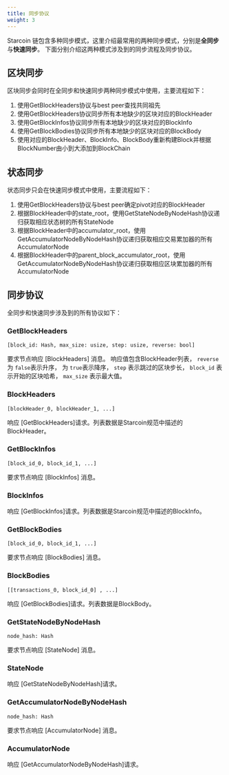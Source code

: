 ```yaml
---
title: 同步协议
weight: 3
---
```


Starcoin 链包含多种同步模式，这里介绍最常用的两种同步模式，分别是**全同步**与**快速同步**。 下面分别介绍这两种模式涉及到的同步流程及同步协议。



## 区块同步

区块同步会同时在全同步和快速同步两种同步模式中使用，主要流程如下：

1. 使用GetBlockHeaders协议与best peer查找共同祖先
2. 使用GetBlockHeaders协议同步所有本地缺少的区块对应的BlockHeader
3. 使用GetBlockInfos协议同步所有本地缺少的区块对应的BlockInfo
4. 使用GetBlockBodies协议同步所有本地缺少的区块对应的BlockBody
5. 使用对应的BlockHeader、BlockInfo、BlockBody重新构建Block并根据BlockNumber由小到大添加到BlockChain



## 状态同步

状态同步只会在快速同步模式中使用，主要流程如下：

1. 使用GetBlockHeaders协议与best peer确定pivot对应的BlockHeader
2. 根据BlockHeader中的state_root，使用GetStateNodeByNodeHash协议递归获取相应状态树的所有StateNode
3. 根据BlockHeader中的accumulator_root，使用GetAccumulatorNodeByNodeHash协议递归获取相应交易累加器的所有AccumulatorNode
4. 根据BlockHeader中的parent_block_accumulator_root，使用GetAccumulatorNodeByNodeHash协议递归获取相应区块累加器的所有AccumulatorNode



## 同步协议

全同步和快速同步涉及到的所有协议如下：

### GetBlockHeaders

`[block_id: Hash, max_size: usize, step: usize, reverse: bool]`

要求节点响应 [BlockHeaders] 消息。 响应值包含BlockHeader列表， `reverse` 为 `false`表示升序， 为 `true`表示降序， `step` 表示跳过的区块步长，  `block_id` 表示开始的区块哈希，  `max_size` 表示最大值。

### BlockHeaders

`[blockHeader_0, blockHeader_1, ...]`

响应 [GetBlockHeaders]请求。列表数据是Starcoin规范中描述的BlockHeader。

### GetBlockInfos

`[block_id_0, block_id_1, ...]`

要求节点响应 [BlockInfos] 消息。

### BlockInfos

响应 [GetBlockInfos]请求。列表数据是Starcoin规范中描述的BlockInfo。

### GetBlockBodies

`[block_id_0, block_id_1, ...]`

要求节点响应 [BlockBodies] 消息。

### BlockBodies

`[[transactions_0, block_id_0] , ...]`

响应 [GetBlockBodies]请求。列表数据是BlockBody。

### GetStateNodeByNodeHash

`node_hash: Hash`

要求节点响应 [StateNode] 消息。

### StateNode

响应 [GetStateNodeByNodeHash]请求。

### GetAccumulatorNodeByNodeHash

`node_hash: Hash`

要求节点响应 [AccumulatorNode] 消息。

### AccumulatorNode

响应 [GetAccumulatorNodeByNodeHash]请求。